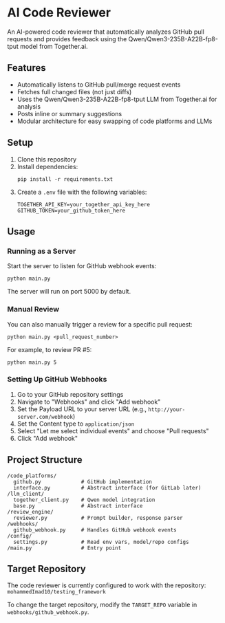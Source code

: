 # AI Code Reviewer

An AI-powered code reviewer that automatically analyzes GitHub pull requests and provides feedback using the Qwen/Qwen3-235B-A22B-fp8-tput model from Together.ai.

## Features

- Automatically listens to GitHub pull/merge request events
- Fetches full changed files (not just diffs)
- Uses the Qwen/Qwen3-235B-A22B-fp8-tput LLM from Together.ai for analysis
- Posts inline or summary suggestions
- Modular architecture for easy swapping of code platforms and LLMs

## Setup

1. Clone this repository
2. Install dependencies:
   ```
   pip install -r requirements.txt
   ```
3. Create a `.env` file with the following variables:
   ```
   TOGETHER_API_KEY=your_together_api_key_here
   GITHUB_TOKEN=your_github_token_here
   ```

## Usage

### Running as a Server

Start the server to listen for GitHub webhook events:

```
python main.py
```

The server will run on port 5000 by default.

### Manual Review

You can also manually trigger a review for a specific pull request:

```
python main.py <pull_request_number>
```

For example, to review PR #5:

```
python main.py 5
```

### Setting Up GitHub Webhooks

1. Go to your GitHub repository settings
2. Navigate to "Webhooks" and click "Add webhook"
3. Set the Payload URL to your server URL (e.g., `http://your-server.com/webhook`)
4. Set the Content type to `application/json`
5. Select "Let me select individual events" and choose "Pull requests"
6. Click "Add webhook"

## Project Structure

```
/code_platforms/
  github.py             # GitHub implementation
  interface.py          # Abstract interface (for GitLab later)
/llm_client/
  together_client.py    # Qwen model integration
  base.py               # Abstract interface
/review_engine/
  reviewer.py           # Prompt builder, response parser
/webhooks/
  github_webhook.py     # Handles GitHub webhook events
/config/
  settings.py           # Read env vars, model/repo configs
/main.py                # Entry point
```

## Target Repository

The code reviewer is currently configured to work with the repository:
`mohammedImad10/testing_framework`

To change the target repository, modify the `TARGET_REPO` variable in `webhooks/github_webhook.py`.
